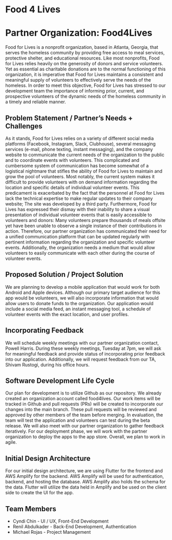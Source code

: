 # Food 4 Lives
# Partner Organization: Food4Lives
Food for Lives is a nonprofit organization, based in Atlanta, Georgia, that serves the homeless community by providing free access to meal services, protective shelter, and educational resources.  Like most nonprofits, Food for Lives relies heavily on the generosity of donors and service volunteers.  Yet as essential as charitable donations are to the normal functioning of this organization, it is imperative that Food for Lives maintains a consistent and meaningful supply of volunteers to effectively serve the needs of the homeless.  In order to meet this objective, Food for Lives has stressed to our development team the importance of informing prior, current, and prospective volunteers of the dynamic needs of the homeless community in a timely and reliable manner.

## Problem Statement / Partner’s Needs + Challenges
As it stands, Food for Lives relies on a variety of different social media platforms (Facebook, Instagram, Slack, Clubhouse), several messaging services (e-mail, phone texting, instant messaging), and the company website to communicate the current needs of the organization to the public and to coordinate events with volunteers.  This complicated and cumbersome system of communication has become somewhat of a logistical nightmare that stifles the ability of Food for Lives to maintain and grow the pool of volunteers.  Most notably, the current system makes it difficult to provide volunteers with on demand information regarding the location and specific details of individual volunteer events.  This predicament is exacerbated by the fact that the personnel at Food for Lives lack the technical expertise to make regular updates to their company website; The site was developed by a third party.  Furthermore, Food for Lives has expressed their dismay with their inability to share a visual presentation of individual volunteer events that is easily accessible to volunteers and donors: Many volunteers prepare thousands of meals offsite yet have been unable to observe a single instance of their contributions in action.  Therefore, our partner organization has communicated their need for a unified communication platform that can be updated regularly with pertinent information regarding the organization and specific volunteer events.  Additionally, the organization needs a medium that would allow volunteers to easily communicate with each other during the course of volunteer events.

## Proposed Solution / Project Solution
We are planning to develop a mobile application that would work for both Android and Apple devices.  Although our primary target audience for this app would be volunteers, we will also incorporate information that would allow users to donate funds to the organization. Our application would include a social media feed, an instant messaging tool, a schedule of volunteer events with the exact location, and user profiles. 

## Incorporating Feedback
We will schedule weekly meetings with our partner organization contact, Powell Harris. During these weekly meetings, Tuesday at 7pm, we will ask for meaningful feedback and provide status of incorporating prior feedback into our application. Additionally, we will request feedback from our TA, Shivam Rustogi, during his office hours.  

## Software Development Life Cycle 
Our plan for development is to utilize Github as our repository. We already created an organization account called food4lives. Our work items will be tracked in Github and pull requests (PRs) will be created to incorporate our changes into the main branch. These pull requests will be reviewed and approved by other members of the team before merging. In evaluation, the team will test the application and volunteers can test during the beta release. We will also meet with our partner organization to gather feedback iteratively. For our deployment phase, we will work with the partner organization to deploy the apps to the app store. Overall, we plan to work in agile.

## Initial Design Architecture
For our initial design architecture, we are using Flutter for the frontend and AWS Amplify for the backend. AWS Amplify will be used for authentication, backend, and hosting the database. AWS Amplify also holds the schema for the data. Flutter will utilize the data held in Amplify and be used on the client side to create the UI for the app. 

## Team Members 
- Cyndi Chin - UI / UX, Front-End Development 
- Renil Abdulkader - Back-End Development, Authentication
- Michael Rojas - Project Management
